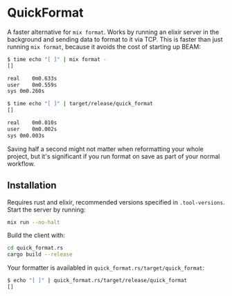 # QuickFormat

A faster alternative for `mix format`. Works by running an elixir server in the background and
sending data to format to it via TCP. This is faster than just running `mix format`, because it
avoids the cost of starting up BEAM:

```bash
$ time echo "[ ]" | mix format -
[]

real	0m0.633s
user	0m0.559s
sys	0m0.260s

$ time echo "[ ]" | target/release/quick_format
[]

real	0m0.010s
user	0m0.002s
sys	0m0.003s
```

Saving half a second might not matter when reformatting your whole project, but it's significant
if you run format on save as part of your normal workflow.

## Installation

Requires rust and elixir, recommended versions specified in `.tool-versions`. Start the server
by running:

```bash
mix run --no-halt
```

Build the client with:

```bash
cd quick_format.rs
cargo build --release
```

Your formatter is availabled in `quick_format.rs/target/quick_format`:

```bash
$ echo "[ ]" | quick_format.rs/target/release/quick_format
[]
```
